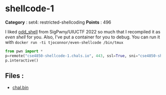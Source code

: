 # shellcode-1

**Category** : set4: restricted-shellcoding
**Points** : 496

I liked [odd_shell](https://github.com/sigpwny/UIUCTF-2022-Public/tree/main/pwn/odd_shell) from SigPwny/UIUCTF 2022 so much that I recompiled it as *even shell* for you. Also, I've put a container for you to debug. You can run it with ``docker run -ti tjoconnor/even-shellcode /bin/tmux``

```python
from pwn import * 
p=remote("cse4850-shellcode-1.chals.io", 443, ssl=True, sni="cse4850-shellcode-1.chals.io")
p.interactive()
```

## Files : 
 - [chal.bin](./chal.bin)


